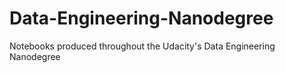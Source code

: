 # Data-Engineering-Nanodegree
Notebooks produced throughout the Udacity's Data Engineering Nanodegree
